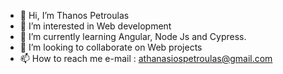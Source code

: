 - 👋 Hi, I’m Thanos Petroulas 
- 👀 I’m interested in Web development 
- 🌱 I’m currently learning Angular, Node Js and Cypress.
- 💞️ I’m looking to collaborate on Web projects 
- 📫 How to reach me e-mail : athanasiospetroulas@gmail.com 

<!---
Thanos67/Thanos67 is a ✨ special ✨ repository because its `README.md` (this file) appears on your GitHub profile.
You can click the Preview link to take a look at your changes.
--->
